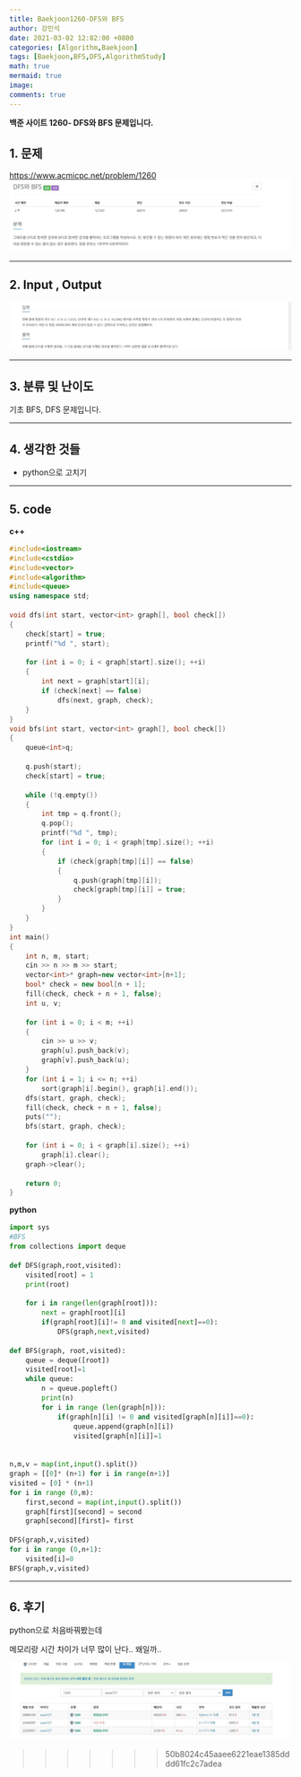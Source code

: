 ```yaml
---
title: Baekjoon1260-DFS와 BFS
author: 강민석
date: 2021-03-02 12:02:00 +0800
categories: [Algorithm,Baekjoon]
tags: [Baekjoon,BFS,DFS,AlgorithmStudy]
math: true
mermaid: true
image: 
comments: true
---
```


**백준 사이트 1260- DFS와 BFS 문제입니다.**

## 1. 문제
<https://www.acmicpc.net/problem/1260>
![](/assets/img/sample/Baekjoon/1260/Problem.JPG)

-----  

## 2. Input , Output
![](/assets/img/sample/Baekjoon/1260/input.JPG)

-----  

## 3. 분류 및 난이도

기초 BFS, DFS 문제입니다.

-----  

## 4. 생각한 것들

- python으로 고치기

-----  

## 5. code

**c++**

```c++
#include<iostream>
#include<cstdio>
#include<vector>
#include<algorithm>
#include<queue>
using namespace std;

void dfs(int start, vector<int> graph[], bool check[])
{
	check[start] = true;
	printf("%d ", start);

	for (int i = 0; i < graph[start].size(); ++i)
	{
		int next = graph[start][i];
		if (check[next] == false)
			dfs(next, graph, check);
	}
}
void bfs(int start, vector<int> graph[], bool check[])
{
	queue<int>q;

	q.push(start);
	check[start] = true;

	while (!q.empty())
	{
		int tmp = q.front();
		q.pop();
		printf("%d ", tmp);
		for (int i = 0; i < graph[tmp].size(); ++i)
		{
			if (check[graph[tmp][i]] == false)
			{
				q.push(graph[tmp][i]);
				check[graph[tmp][i]] = true;
			}
		}
	}
}
int main()
{
	int n, m, start;
	cin >> n >> m >> start;
	vector<int>* graph=new vector<int>[n+1];
	bool* check = new bool[n + 1];
	fill(check, check + n + 1, false);
	int u, v;

	for (int i = 0; i < m; ++i)
	{
		cin >> u >> v;
		graph[u].push_back(v);
		graph[v].push_back(u);
	}
	for (int i = 1; i <= n; ++i)
		sort(graph[i].begin(), graph[i].end());
	dfs(start, graph, check);
	fill(check, check + n + 1, false);
	puts("");
	bfs(start, graph, check);
	
	for (int i = 0; i < graph[i].size(); ++i)
		graph[i].clear();
	graph->clear();

	return 0;
}

```

**python**

```python
import sys
#BFS
from collections import deque

def DFS(graph,root,visited):
    visited[root] = 1
    print(root)
    
    for i in range(len(graph[root])):
        next = graph[root][i]
        if(graph[root][i]!= 0 and visited[next]==0):
            DFS(graph,next,visited)

def BFS(graph, root,visited):
    queue = deque([root])
    visited[root]=1
    while queue:
        n = queue.popleft()
        print(n)
        for i in range (len(graph[n])):
            if(graph[n][i] != 0 and visited[graph[n][i]]==0): 
                queue.append(graph[n][i])
                visited[graph[n][i]]=1


n,m,v = map(int,input().split())
graph = [[0]* (n+1) for i in range(n+1)]
visited = [0] * (n+1) 
for i in range (0,m):
    first,second = map(int,input().split())
    graph[first][second] = second
    graph[second][first]= first

DFS(graph,v,visited)
for i in range (0,n+1):
    visited[i]=0
BFS(graph,v,visited)


```

-----

## 6. 후기
python으로 처음바꿔봤는데

메모리랑 시간 차이가 너무 많이 난다.. 왜일까..

![](/assets/img/sample/Baekjoon/1260/result.JPG)  









 
>>>>>>> 50b8024c45aaee6221eae1385dddd61fc2c7adea
